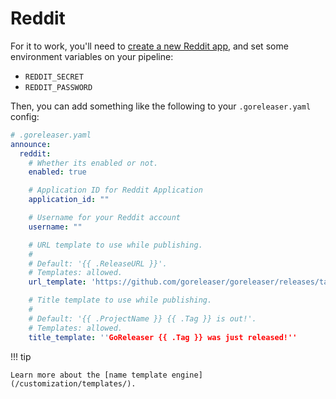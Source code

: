 # Reddit

For it to work, you'll need to [create a new Reddit app](https://www.reddit.com/prefs/apps), and set some environment
variables on your pipeline:

- `REDDIT_SECRET`
- `REDDIT_PASSWORD`

Then, you can add something like the following to your `.goreleaser.yaml` config:

```yaml
# .goreleaser.yaml
announce:
  reddit:
    # Whether its enabled or not.
    enabled: true

    # Application ID for Reddit Application
    application_id: ""

    # Username for your Reddit account
    username: ""

    # URL template to use while publishing.
    #
    # Default: '{{ .ReleaseURL }}'.
    # Templates: allowed.
    url_template: 'https://github.com/goreleaser/goreleaser/releases/tag/{{ .Tag }}'

    # Title template to use while publishing.
    #
    # Default: '{{ .ProjectName }} {{ .Tag }} is out!'.
    # Templates: allowed.
    title_template: ''GoReleaser {{ .Tag }} was just released!''
```

!!! tip

    Learn more about the [name template engine](/customization/templates/).
